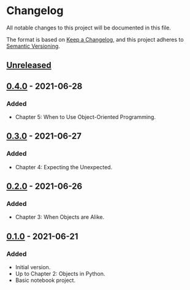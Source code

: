 # Changelog
All notable changes to this project will be documented in this file.

The format is based on [Keep a Changelog](https://keepachangelog.com/en/1.0.0/),
and this project adheres to [Semantic Versioning](https://semver.org/spec/v2.0.0.html).

## [Unreleased]

## [0.4.0] - 2021-06-28
### Added
- Chapter 5: When to Use Object-Oriented Programming.

## [0.3.0] - 2021-06-27
### Added
- Chapter 4: Expecting the Unexpected.

## [0.2.0] - 2021-06-26
### Added
- Chapter 3: When Objects are Alike.

## [0.1.0] - 2021-06-21
### Added
- Initial version.
- Up to Chapter 2: Objects in Python.
- Basic notebook project.

[Unreleased]: https://github.com/estraviz/python3-object-oriented-programming/compare/v0.4.0...HEAD
[0.4.0]: https://github.com/estraviz/python3-object-oriented-programming/compare/v0.3.0...v0.4.0
[0.3.0]: https://github.com/estraviz/python3-object-oriented-programming/compare/v0.2.0...v0.3.0
[0.2.0]: https://github.com/estraviz/python3-object-oriented-programming/compare/v0.1.0...v0.2.0
[0.1.0]: https://github.com/estraviz/python3-object-oriented-programming/releases/tag/v0.1.0
